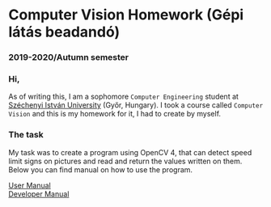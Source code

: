 # Computer Vision Homework (Gépi látás beadandó)
### 2019-2020/Autumn semester

### Hi,
As of writing this, I am a sophomore `Computer Engineering` student at [Széchenyi István University](https://uni.sze.hu/kezdolap) (Győr, Hungary). I took a course called `Computer Vision` and this is my homework for it, I had to create by myself.

### The task
My task was to create a program using OpenCV 4, that can detect speed limit signs on pictures and read and return the values written on them. Below you can find manual on how to use the program. </br>

[User Manual](userManual.md)</br>
[Developer Manual](developerManual.md)
